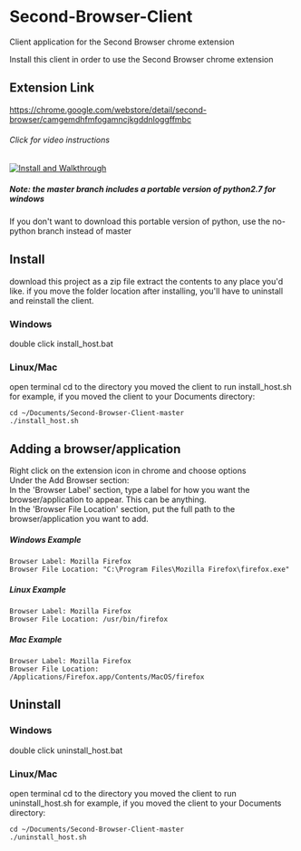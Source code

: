 # Second-Browser-Client
Client application for the Second Browser chrome extension

Install this client in order to use the Second Browser chrome extension

Extension Link
-------
https://chrome.google.com/webstore/detail/second-browser/camgemdhfmfogamncjkgddnloggffmbc

###### Click for video instructions
[![Install and Walkthrough](https://img.youtube.com/vi/TbZYkW8Nys4/0.jpg)](https://www.youtube.com/watch?v=TbZYkW8Nys4)

##### Note: the master branch includes a portable version of python2.7 for windows
If you don't want to download this portable version of python, use the no-python branch instead of master

Install
-------
download this project as a zip file
extract the contents to any place you'd like. 
if you move the folder location after installing, you'll have to uninstall and reinstall the client.
### Windows ###
double click install_host.bat
### Linux/Mac ###
open terminal
cd to the directory you moved the client to
run install_host.sh
for example, if you moved the client to your Documents directory:
~~~
cd ~/Documents/Second-Browser-Client-master
./install_host.sh
~~~

Adding a browser/application
---------
Right click on the extension icon in chrome and choose options <br />
Under the Add Browser section: <br />
In the 'Browser Label' section, type a label for how you want the browser/application to appear. This can be anything. <br />
In the 'Browser File Location' section, put the full path to the browser/application you want to add. <br />
##### Windows Example #####
~~~
Browser Label: Mozilla Firefox
Browser File Location: "C:\Program Files\Mozilla Firefox\firefox.exe"
~~~
##### Linux Example #####
~~~
Browser Label: Mozilla Firefox
Browser File Location: /usr/bin/firefox
~~~
##### Mac Example #####
~~~
Browser Label: Mozilla Firefox
Browser File Location: /Applications/Firefox.app/Contents/MacOS/firefox
~~~

Uninstall
---------
### Windows ###
double click uninstall_host.bat
### Linux/Mac ###
open terminal
cd to the directory you moved the client to
run uninstall_host.sh
for example, if you moved the client to your Documents directory:
~~~
cd ~/Documents/Second-Browser-Client-master
./uninstall_host.sh
~~~

